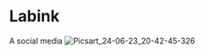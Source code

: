 # Labink
A social media
![Picsart_24-06-23_20-42-45-326](https://github.com/adryantaborda/labink-socialmedia/assets/134542977/4782b976-d6d8-4301-9839-6bb6a0f78383)
